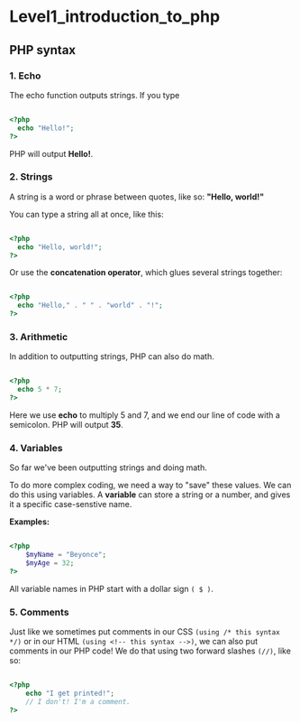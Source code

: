 # Level1_introduction_to_php

## PHP syntax 
### 1. Echo 
The echo function outputs strings. If you type

```php

<?php
  echo "Hello!";
?>

```
PHP will output **Hello!**.

### 2. Strings 

A string is a word or phrase between quotes, like so: **"Hello, world!"**

You can type a string all at once, like this:

```php

<?php
  echo "Hello, world!";
?>

```

Or use the **concatenation operator**, which glues several strings together:

```php

<?php
  echo "Hello," . " " . "world" . "!";
?>

```

### 3. Arithmetic

In addition to outputting strings, PHP can also do math.

```php

<?php
  echo 5 * 7;
?>

```
Here we use **echo** to multiply 5 and 7, and we end our line of code with a semicolon. PHP will output **35**.

### 4. Variables 

So far we've been outputting strings and doing math.

To do more complex coding, we need a way to "save" these values. We can do this using variables. A **variable** can store a string or a number, and gives it a specific case-senstive name.

**Examples:**
```php

<?php
	$myName = "Beyonce";
	$myAge = 32;
?>

```

All variable names in PHP start with a dollar sign `( $ )`.

### 5. Comments 

Just like we sometimes put comments in our CSS `(using /* this syntax */)` or in our HTML `(using <!-- this syntax -->)`, we can also put comments in our PHP code! We do that using two forward slashes `(//)`, like so:

```php

<?php
	echo "I get printed!";
	// I don't! I'm a comment.
?>

```